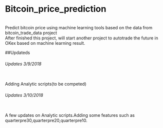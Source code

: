 # Bitcoin_price_prediction

<br> Predict bitcoin price using machine learning tools based on the data from bitcoin_trade_data project
<br> After finished this project, will start another project to autotrade the future in OKex based on machine learning result.

##Updateds
###### Updates 3/9/2018
<br> Adding Analytic scripts(to be competed)

###### Updates 3/10/2018
<br> A few updates on Analytic scripts.Adding some features such as quarterpre30,quarterpre20,quarterpre10.
